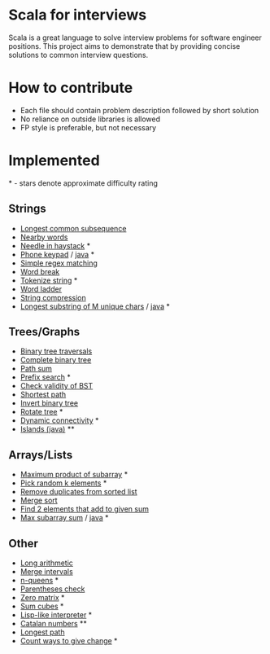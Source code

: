 # Scala for interviews

Scala is a great language to solve interview problems for software engineer positions. This project aims to demonstrate that by providing concise solutions to common interview questions.

# How to contribute

- Each file should contain problem description followed by short solution
- No reliance on outside libraries is allowed
- FP style is preferable, but not necessary

# Implemented
\* - stars denote approximate difficulty rating

## Strings

- [Longest common subsequence](src/main/scala/LongestCommonSubsequence.scala)
- [Nearby words](src/main/scala/NearbyWords.scala)
- [Needle in haystack](src/main/scala/NeedleInHaystack.scala) * 
- [Phone keypad](src/main/scala/PhoneKeypad.scala) / [java](src/main/java/PhoneKeypadJava.java) *   
- [Simple regex matching](src/main/scala/RegexMatching.scala)
- [Word break](src/main/scala/WordBreak.scala)
- [Tokenize string](src/main/scala/TokenizeString.scala) * 
- [Word ladder](src/main/scala/WordLadder.scala)
- [String compression](src/main/scala/StringCompression.scala)
- [Longest substring of M unique chars](src/main/scala/UniqueCharSubstring.scala) / [java](src/main/java/UniqueCharSubstringJava.java) * 

## Trees/Graphs

- [Binary tree traversals](src/main/scala/BinaryTreeTraversals.scala)
- [Complete binary tree](src/main/scala/CompleteBinaryTree.scala)
- [Path sum](src/main/scala/PathSum.scala)
- [Prefix search](src/main/scala/PrefixSearch.scala) * 
- [Check validity of BST](src/main/scala/ValidSearchTree.scala)
- [Shortest path](src/main/scala/ShortestPath.scala)
- [Invert binary tree](src/main/scala/InvertBinaryTree.scala)
- [Rotate tree](src/main/scala/RotateTree.scala) * 
- [Dynamic connectivity](src/main/scala/DynamicConnectivity.scala) * 
- [Islands (java)](src/main/java/Islands.java) \*\*

## Arrays/Lists

- [Maximum product of subarray](src/main/scala/MaxProduct.scala) * 
- [Pick random k elements](src/main/scala/PickRandom.scala) * 
- [Remove duplicates from sorted list](src/main/scala/SortedListRemoveDuplicates.scala)
- [Merge sort](src/main/scala/MergeSort.scala)
- [Find 2 elements that add to given sum](src/main/scala/TwoSum.scala)
- [Max subarray sum](src/main/scala/MaxSubarray.scala) / [java](src/main/java/MaxSubarrayJava.java) * 

## Other

- [Long arithmetic](src/main/scala/LongArithmetic.scala)
- [Merge intervals](src/main/scala/MergeIntervals.scala)
- [n-queens](src/main/scala/NQueens.scala) * 
- [Parentheses check](src/main/scala/ParenthesesCheck.scala)
- [Zero matrix](src/main/scala/ZeroMatrix.scala) * 
- [Sum cubes](src/main/scala/SumCubes.scala) * 
- [Lisp-like interpreter](src/main/scala/LispLikeInterpreter.scala) * 
- [Catalan numbers](src/main/scala/CatalanNumbers.scala) \*\* 
- [Longest path](src/main/scala/LongestPath.scala)
- [Count ways to give change](src/main/scala/CoinChange.scala) * 